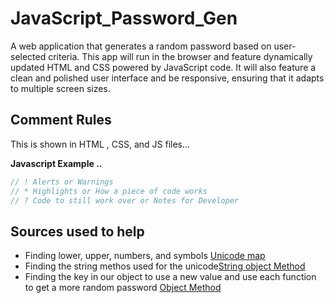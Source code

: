 # JavaScript_Password_Gen

A web application that generates a random password based on user-selected criteria. This app will run in the browser and feature dynamically updated HTML and CSS powered by JavaScript code. It will also feature a clean and polished user interface and be responsive, ensuring that it adapts to multiple screen sizes.

## Comment Rules

This is shown in HTML , CSS, and JS files...

**Javascript Example ..**

```javascript
// ! Alerts or Warnings
// * Highlights or How a piece of code works
// ? Code to still work over or Notes for Developer
```

## Sources used to help

- Finding lower, upper, numbers, and symbols [Unicode map](https://www.online-toolz.com/tools/character-map.php)
- Finding the string methos used for the unicode[String object Method](https://developer.mozilla.org/en-US/docs/Web/JavaScript/Reference/Global_Objects/String/fromCharCode)
- Finding the key in our object to use a new value and use each function to get a more random password [Object Method](https://developer.mozilla.org/en-US/docs/Web/JavaScript/Reference/Global_Objects/Object/keys)
